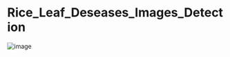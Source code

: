 # Rice_Leaf_Deseases_Images_Detection
![image](https://github.com/V4NNUTH/Rice_Leaf_Deseases_Images_Detection/assets/113205407/a8f99116-bb8b-4770-9457-12d2506a52e9)
